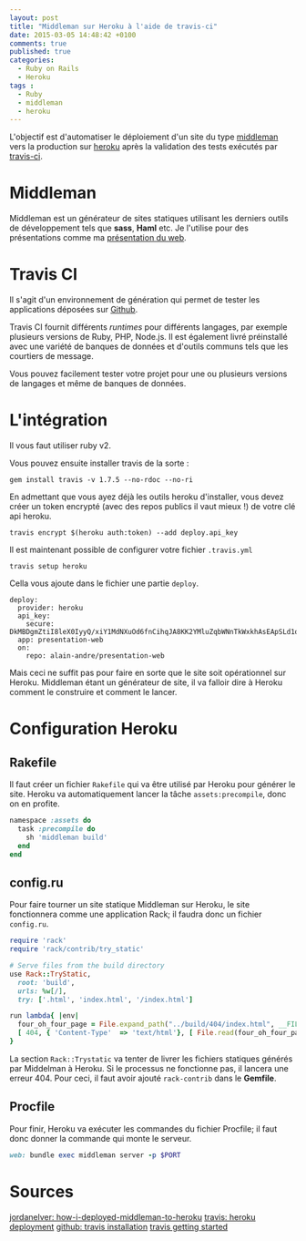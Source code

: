 ```yaml
---
layout: post
title: "Middleman sur Heroku à l'aide de travis-ci"
date: 2015-03-05 14:48:42 +0100
comments: true
published: true
categories: 
  - Ruby on Rails
  - Heroku
tags :
  - Ruby
  - middleman
  - heroku
---
```


L'objectif est d'automatiser le déploiement d'un site du type [middleman](https://github.com/middleman/middleman) vers la production sur [heroku](https://devcenter.heroku.com/) après la validation des tests exécutés par [travis-ci](https://travis-ci.com/).

# Middleman
Middleman est un générateur de sites statiques utilisant les derniers outils de développement tels que **sass**, **Haml** etc. Je l'utilise pour des présentations comme ma [présentation du web](https://github.com/alain-andre/presentation-web).

# Travis CI
Il s'agit d'un environnement de génération qui permet de tester les applications déposées sur [Github](https://github.com).

Travis CI fournit différents *runtimes* pour différents langages, par exemple plusieurs versions de Ruby, PHP, Node.js. Il est également livré préinstallé avec une variété de banques de données et d'outils communs tels que les courtiers de message.

Vous pouvez facilement tester votre projet pour une ou plusieurs versions de langages et même de banques de données.

# L'intégration
Il vous faut utiliser ruby v2.

Vous pouvez ensuite installer travis de la sorte :

```
gem install travis -v 1.7.5 --no-rdoc --no-ri
```

En admettant que vous ayez déjà les outils heroku d'installer, vous devez créer un token encrypté (avec des repos publics il vaut mieux !) de votre clé api heroku.   

```
travis encrypt $(heroku auth:token) --add deploy.api_key
```

Il est maintenant possible de configurer votre fichier `.travis.yml`

```
travis setup heroku
```

Cella vous ajoute dans le fichier une partie `deploy`.

```
deploy:
  provider: heroku
  api_key:
    secure: DkMBDgmZtiI8leX0IyyQ/xiY1MdNXuOd6fnCihqJA8KK2YMluZqbWNnTkWxkhAsEApSLd1oxzsZ8XTMkcsefsNXyRbHHbzXmO7C7iUaxFQpop8A58C1iO9Yy/WyaPSRbvdi2u7el47sYNfxLhOMXax3WvAz0sYKN+AlTYn1YWvk=
  app: presentation-web
  on:
    repo: alain-andre/presentation-web
```

Mais ceci ne suffit pas pour faire en sorte que le site soit opérationnel sur Heroku. Middleman étant un générateur de site, il va falloir dire à Heroku comment le construire et comment le lancer. 

# Configuration Heroku
## Rakefile
Il faut créer un fichier `Rakefile` qui va être utilisé par Heroku pour générer le site. Heroku va automatiquement lancer la tâche `assets:precompile`, donc on en profite.

```ruby Rakefile
namespace :assets do
  task :precompile do
    sh 'middleman build'
  end
end
```

## config.ru
Pour faire tourner un site statique Middleman sur Heroku, le site fonctionnera comme une application Rack; il faudra donc un fichier `config.ru`.

```ruby config.ru
require 'rack'
require 'rack/contrib/try_static'

# Serve files from the build directory
use Rack::TryStatic,
  root: 'build',
  urls: %w[/],
  try: ['.html', 'index.html', '/index.html']

run lambda{ |env|
  four_oh_four_page = File.expand_path("../build/404/index.html", __FILE__)
  [ 404, { 'Content-Type'  => 'text/html'}, [ File.read(four_oh_four_page) ]]
}
```

La section `Rack::Trystatic` va tenter de livrer les fichiers statiques générés par Middelman à Heroku. Si le processus ne fonctionne pas, il lancera une erreur 404. Pour ceci, il faut avoir ajouté `rack-contrib` dans le **Gemfile**.

## Procfile
Pour finir, Heroku va exécuter les commandes du fichier Procfile; il faut donc donner la commande qui monte le serveur.
```ruby 
web: bundle exec middleman server -p $PORT
```

# Sources
[jordanelver: how-i-deployed-middleman-to-heroku](http://jordanelver.co.uk/blog/2014/02/17/how-i-deployed-middleman-to-heroku/)
[travis: heroku deployment](http://docs.travis-ci.com/user/deployment/heroku/)
[github: travis installation](https://github.com/travis-ci/travis.rb#installation)
[travis getting started](http://docs.travis-ci.com/user/getting-started/)